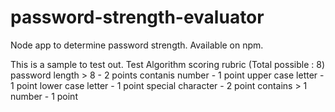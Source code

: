 # password-strength-evaluator
Node app to determine password strength. Available on npm.



This is a sample to test out.
Test Algorithm scoring rubric (Total possible : 8)
password length > 8     - 2 points
contanis number        - 1 point
upper case letter    - 1 point
lower case letter     - 1 point
special character     -  2 point
contains > 1 number    - 1 point
